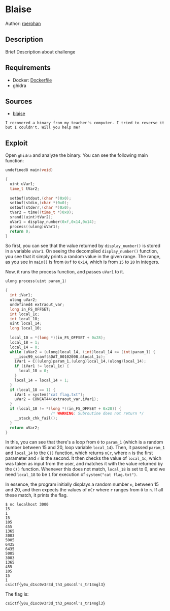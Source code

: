 # Blaise

Author: [roerohan](https://github.com/roerohan)

## Description

Brief Description about challenge

## Requirements

- Docker: [Dockerfile](./Dockerfile)
- ghidra

## Sources

- [blaise](./blaise)

```
I recovered a binary from my teacher's computer. I tried to reverse it but I couldn't. Will you help me?
```

## Exploit

Open `ghidra` and analyze the binary. You can see the following main function:

```c
undefined8 main(void)

{
  uint uVar1;
  time_t tVar2;
  
  setbuf(stdout,(char *)0x0);
  setbuf(stdin,(char *)0x0);
  setbuf(stderr,(char *)0x0);
  tVar2 = time((time_t *)0x0);
  srand((uint)tVar2);
  uVar1 = display_number(0xf,0x14,0x14);
  process((ulong)uVar1);
  return 0;
}
```

So first, you can see that the value returned by `display_number()` is stored in a variable `uVar1`. On seeing the decompiled `display_number()` function, you see that it simply prints a random value in the given range. The range, as you see in `main()` is from `0xf` to `0x14`, which is from `15` to `20` in integers.
<br />

Now, it runs the process function, and passes `uVar1` to it.

```c
ulong process(uint param_1)

{
  int iVar1;
  ulong uVar2;
  undefined4 extraout_var;
  long in_FS_OFFSET;
  int local_1c;
  int local_18;
  uint local_14;
  long local_10;
  
  local_10 = *(long *)(in_FS_OFFSET + 0x28);
  local_18 = 1;
  local_14 = 0;
  while (uVar2 = (ulong)local_14, (int)local_14 <= (int)param_1) {
    __isoc99_scanf(&DAT_00102008,&local_1c);
    iVar1 = C((ulong)param_1,(ulong)local_14,(ulong)local_14);
    if (iVar1 != local_1c) {
      local_18 = 0;
    }
    local_14 = local_14 + 1;
  }
  if (local_18 == 1) {
    iVar1 = system("cat flag.txt");
    uVar2 = CONCAT44(extraout_var,iVar1);
  }
  if (local_10 != *(long *)(in_FS_OFFSET + 0x28)) {
                    /* WARNING: Subroutine does not return */
    __stack_chk_fail();
  }
  return uVar2;
}
```

In this, you can see that there's a loop from `0` to `param_1` (which is a random number between 15 and 20, loop variable `local_14`). Then, it passed `param_1` and `local_14` to the `C()` function, which returns `nCr`, where `n` is the first parameter and `r` is the second. It then checks the value of `local_1c`, which was taken as input from the user, and matches it with the value returned by the `C()` function. Whenever this does not match, `local_18` is set to 0, and we need `local_18` to be `1` for execution of `system("cat flag.txt")`.
<br />

In essence, the program initially displays a random number `n`, between 15 and 20, and then expects the values of `nCr` where `r` ranges from `0` to `n`. If all these match, it prints the flag.

```
$ nc localhost 3000
15
1
15
105
455
1365
3003
5005
6435
6435
5005
3003
1365
455
105
15
1
csictf{y0u_d1sc0v3r3d_th3_p4sc4l's_tr14ngl3}
```

The flag is:
```
csictf{y0u_d1sc0v3r3d_th3_p4sc4l's_tr14ngl3}
```
